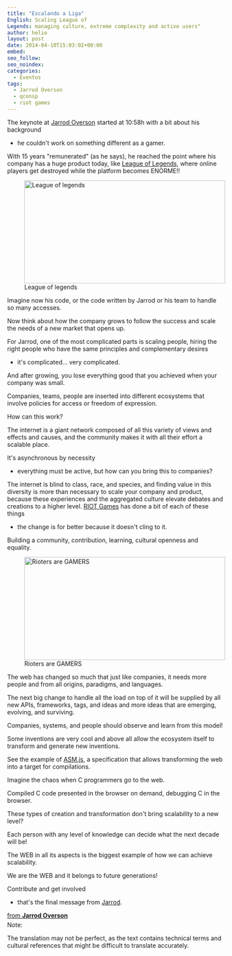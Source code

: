 ```yaml
---
title: "Escalando a Liga"
English: Scaling League of
Legends: managing culture, extreme complexity and active users"
author: helio
layout: post
date: 2014-04-10T15:03:02+00:00
embed: 
seo_follow: 
seo_noindex: 
categories:
  - Eventos
tags:
  - Jarrod Overson
  - qconsp
  - riot games
---
```


The keynote at [Jarrod Overson][1] started at 10:58h with a bit about his background

 - he couldn't work on something different as a gamer.

With 15 years "remunerated" (as he says), he reached the point where his company has a huge product today, like [League of Legends][2], where online players get destroyed while the platform becomes ENORME!! <figure id="attachment_825" style="width: 468px" class="wp-caption aligncenter"> [<img class="size-full wp-image-825" alt="League of legends" src="/uploads/2014/04/League-of-legends-3.jpg" width="468" height="240" srcset="/uploads/2014/04/League-of-legends-3.jpg 468w, /uploads/2014/04/League-of-legends-3-300x153.jpg 300w" sizes="(max-width: 468px) 100vw, 468px" />][3]<figcaption class="wp-caption-text">League of legends</figcaption></figure> Imagine now his code, or the code written by Jarrod or his team to handle so many accesses.

Now think about how the company grows to follow the success and scale the needs of a new market that opens up.

For Jarrod, one of the most complicated parts is scaling people, hiring the right people who have the same principles and complementary desires

 - it's complicated... very complicated.

And after growing, you lose everything good that you achieved when your company was small.

Companies, teams, people are inserted into different ecosystems that involve policies for access or freedom of expression.

How can this work?

The internet is a giant network composed of all this variety of views and effects and causes, and the community makes it with all their effort a scalable place.

It's asynchronous by necessity

 - everything must be active, but how can you bring this to companies?

The internet is blind to class, race, and species, and finding value in this diversity is more than necessary to scale your company and product, because these experiences and the aggregated culture elevate debates and creations to a higher level. [RIOT Games][4] has done a bit of each of these things

 - the change is for better because it doesn't cling to it.

Building a community, contribution, learning, cultural openness and equality. <figure id="attachment_827" style="width: 468px" class="wp-caption aligncenter"> [<img class="size-full wp-image-827" alt="Rioters are GAMERS" src="/uploads/2014/04/rioters.png" width="468" height="240" srcset="/uploads/2014/04/rioters.png 468w, /uploads/2014/04/rioters-300x153.png 300w" sizes="(max-width: 468px) 100vw, 468px" />][5]<figcaption class="wp-caption-text">Rioters are GAMERS</figcaption></figure> The web has changed so much that just like companies, it needs more people and from all origins, paradigms, and languages.

The next big change to handle all the load on top of it will be supplied by all new APIs, frameworks, tags, and ideas and more ideas that are emerging, evolving, and surviving.

Companies, systems, and people should observe and learn from this model!

Some inventions are very cool and above all allow the ecosystem itself to transform and generate new inventions.

See the example of [ASM.js][6], a specification that allows transforming the web into a target for compilations.

Imagine the chaos when C programmers go to the web.

Compiled C code presented in the browser on demand, debugging C in the browser.

These types of creation and transformation don't bring scalability to a new level?

Each person with any level of knowledge can decide what the next decade will be!

The WEB in all its aspects is the biggest example of how we can achieve scalability.

We are the WEB and it belongs to future generations!

Contribute and get involved

 - that's the final message from [Jarrod][7]. 
<div style="margin-bottom:5px">
 <strong> <a href="https://www.slideshare.net/JarrodOverson/riot-on-the-web-kenote-qcon-sao-paulo-2014" title="Riot on the web

 - Kenote @ QCon Sao Paulo 2014" target="_blank">Riot on the web &#8211; Kenote @ QCon Sao Paulo 2014</a> </strong> from <strong><a href="http://www.slideshare.net/JarrodOverson" target="_blank">Jarrod Overson</a></strong> 
</div>
 Note:

The translation may not be perfect, as the text contains technical terms and cultural references that might be difficult to translate accurately.

[2]: http://na.leagueoflegends.com/ "League of Legends"

[3]: /uploads/2014/04/League-of-legends-3.jpg

[1]: http://qconsp.com/user/jarrod-overson

[5]: /uploads/2014/04/rioters.png

[4]: http://www.riotgames.com/ "Riot Game"

[6]: http://asmjs.org/ "ASM.js"

[7]: https://twitter.com/jsoverson "Jarred Overson - Twitter"